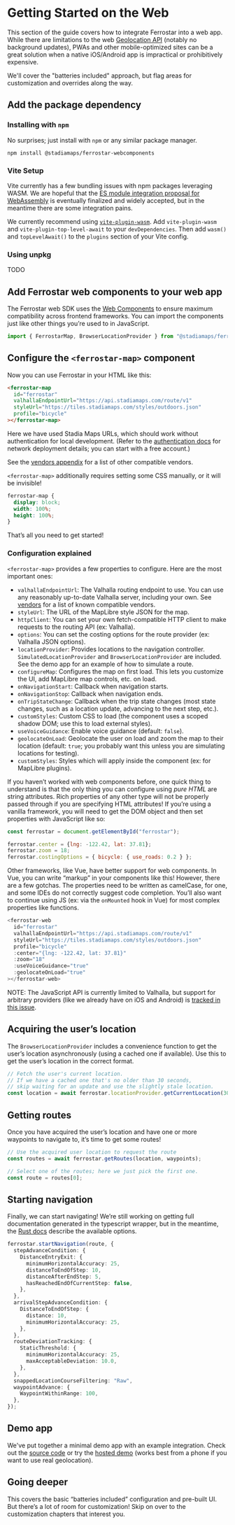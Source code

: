 # Getting Started on the Web

This section of the guide covers how to integrate Ferrostar into a web app.
While there are limitations to the web [Geolocation API](https://developer.mozilla.org/en-US/docs/Web/API/Geolocation_API)
(notably no background updates),
PWAs and other mobile-optimized sites
can be a great solution when a native iOS/Android app is impractical or prohibitively expensive.

We'll cover the "batteries included" approach, but flag areas for customization and overrides along the way.

## Add the package dependency

### Installing with `npm`

No surprises; just install with `npm` or any similar package manager.

```shell
npm install @stadiamaps/ferrostar-webcomponents
```

### Vite Setup

Vite currently has a few bundling issues with npm packages leveraging WASM.
We are hopeful that the [ES module integration proposal for WebAssembly](https://github.com/WebAssembly/esm-integration)
is eventually finalized and widely accepted,
but in the meantime there are some integration pains.

We currently recommend using [`vite-plugin-wasm`](https://github.com/Menci/vite-plugin-wasm?tab=readme-ov-file).
Add `vite-plugin-wasm` and `vite-plugin-top-level-await` to your `devDependencies`.
Then add `wasm()` and `topLevelAwait()` to the `plugins` section of your Vite config.

### Using unpkg

TODO

## Add Ferrostar web components to your web app

The Ferrostar web SDK uses the [Web Components](https://developer.mozilla.org/en-US/docs/Web/API/Web_components)
to ensure maximum compatibility across frontend frameworks.
You can import the components just like other things you’re used to in JavaScript.

```javascript
import { FerrostarMap, BrowserLocationProvider } from "@stadiamaps/ferrostar-webcomponents";
```

## Configure the `<ferrostar-map>` component

Now you can use Ferrostar in your HTML like this:

```html
<ferrostar-map
  id="ferrostar"
  valhallaEndpointUrl="https://api.stadiamaps.com/route/v1"
  styleUrl="https://tiles.stadiamaps.com/styles/outdoors.json"
  profile="bicycle"
></ferrostar-map>
```

Here we have used Stadia Maps URLs, which should work without authentication for local development.
(Refer to the [authentication docs](https://docs.stadiamaps.com/authentication/)
for network deployment details; you can start with a free account.)

See the [vendors appendix](./vendors.md) for a list of other compatible vendors.

`<ferrostar-map>`  additionally requires setting some CSS manually, or it will be invisible!

```css
ferrostar-map {
  display: block;
  width: 100%;
  height: 100%;
}
```

That’s all you need to get started!

### Configuration explained

`<ferrostar-map>` provides a few properties to configure.
Here are the most important ones:

- `valhallaEndpointUrl`: The Valhalla routing endpoint to use. You can use any reasonably up-to-date Valhalla server, including your own. See [vendors](./vendor.md#routing) for a list of known compatible vendors.
- `styleUrl`: The URL of the MapLibre style JSON for the map.
- `httpClient`: You can set your own fetch-compatible HTTP client to make requests to the routing API (ex: Valhalla).
- `options`: You can set the costing options for the route provider (ex: Valhalla JSON options).
- `locationProvider`: Provides locations to the navigation controller.
  `SimulatedLocationProvider` and `BrowserLocationProvider` are included.
  See the demo app for an example of how to simulate a route.
- `configureMap`: Configures the map on first load. This lets you customize the UI, add MapLibre map controls, etc. on load.
- `onNavigationStart`: Callback when navigation starts.
- `onNavigationStop`: Callback when navigation ends.
- `onTripStateChange`: Callback when the trip state changes (most state changes, such as a location update, advancing to the next step, etc.).
- `customStyles`: Custom CSS to load (the component uses a scoped shadow DOM; use this to load external styles).
- `useVoiceGuidance`: Enable voice guidance (default: `false`).
- `geolocateOnLoad`: Geolocate the user on load and zoom the map to their location (default: `true`; you probably want this unless you are simulating locations for testing).
- `customStyles`: Styles which will apply inside the component (ex: for MapLibre plugins).

If you haven’t worked with web components before,
one quick thing to understand is that the only thing you can configure
using *pure HTML* are string attributes.
Rich properties of any other type will not be properly passed through
if you are specifying HTML attributes!
If you’re using a vanilla framework, you will need to get the DOM object
and then set properties with JavaScript like so:

```javascript
const ferrostar = document.getElementById("ferrostar");

ferrostar.center = {lng: -122.42, lat: 37.81};
ferrostar.zoom = 18;
ferrostar.costingOptions = { bicycle: { use_roads: 0.2 } };
```

Other frameworks, like Vue, have better support for web components.
In Vue, you can write “markup” in your components like this!
However, there are a few gotchas.
The properties need to be written as camelCase, for one,
and some IDEs do not correctly suggest code completion.
You’ll also want to continue using JS (ex: via the `onMounted` hook in Vue)
for most complex properties like functions.

```javascript
<ferrostar-web
  id="ferrostar"
  valhallaEndpointUrl="https://api.stadiamaps.com/route/v1"
  styleUrl="https://tiles.stadiamaps.com/styles/outdoors.json"
  profile="bicycle"
  :center="{lng: -122.42, lat: 37.81}"
  :zoom="18"
  :useVoiceGuidance="true"
  :geolocateOnLoad="true"
></ferrostar-web>
```

NOTE: The JavaScript API is currently limited to Valhalla,
but support for arbitrary providers (like we already have on iOS and Android)
is [tracked in this issue](https://github.com/stadiamaps/ferrostar/issues/191).

## Acquiring the user’s location

The `BrowserLocationProvider` includes a convenience function
to get the user’s location asynchronously (using a cached one if available).
Use this to get the user’s location in the correct format.

```typescript
// Fetch the user's current location.
// If we have a cached one that's no older than 30 seconds,
// skip waiting for an update and use the slightly stale location.
const location = await ferrostar.locationProvider.getCurrentLocation(30_000);
```

## Getting routes

Once you have acquired the user’s location and have one or more waypoints to navigate to,
it’s time to get some routes!

```typescript
// Use the acquired user location to request the route
const routes = await ferrostar.getRoutes(location, waypoints);

// Select one of the routes; here we just pick the first one.
const route = routes[0];
```

## Starting navigation

Finally, we can start navigating!
We’re still working on getting full documentation generated in the typescript wrapper,
but in the meantime, the [Rust docs](https://docs.rs/ferrostar/latest/ferrostar/navigation_controller/models/struct.NavigationControllerConfig.html)
describe the available options.

```typescript
ferrostar.startNavigation(route, {
  stepAdvanceCondition: {
    DistanceEntryExit: {
      minimumHorizontalAccuracy: 25,
      distanceToEndOfStep: 10,
      distanceAfterEndStep: 5,
      hasReachedEndOfCurrentStep: false,
    },
  },
  arrivalStepAdvanceCondition: {
    DistanceToEndOfStep: {
      distance: 10,
      minimumHorizontalAccuracy: 25,
    },
  },
  routeDeviationTracking: {
    StaticThreshold: {
      minimumHorizontalAccuracy: 25,
      maxAcceptableDeviation: 10.0,
    },
  },
  snappedLocationCourseFiltering: "Raw",
  waypointAdvance: {
    WaypointWithinRange: 100,
  },
});
```

## Demo app

We've put together a minimal demo app with an example integration.
Check out the [source code](https://github.com/stadiamaps/ferrostar/tree/main/web/index.html)
or try the [hosted demo](https://stadiamaps.github.io/ferrostar/web-demo)
(works best from a phone if you want to use real geolocation).

## Going deeper

This covers the basic “batteries included” configuration and pre-built UI.
But there’s a lot of room for customization!
Skip on over to the customization chapters that interest you.
